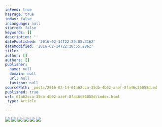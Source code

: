 ```yaml
---
inFeed: true
hasPage: true
inNav: false
inLanguage: null
starred: false
keywords: []
description: ''
datePublished: '2016-02-14T22:29:05.316Z'
dateModified: '2016-02-14T22:28:55.286Z'
title: ''
author: []
authors: []
publisher:
  name: null
  domain: null
  url: null
  favicon: null
sourcePath: _posts/2016-02-14-61a62cca-35db-4b02-aaef-8fa46c56058d.md
published: true
url: 61a62cca-35db-4b02-aaef-8fa46c56058d/index.html
_type: Article

---
```

![](https://the-grid-user-content.s3-us-west-2.amazonaws.com/6078f6fd-c002-4d7e-b996-980d135ff420.jpg)
![](https://the-grid-user-content.s3-us-west-2.amazonaws.com/107e76bd-0b35-411e-8556-bd91e24d289d.jpg)
![](https://the-grid-user-content.s3-us-west-2.amazonaws.com/6fb9fd4d-2ae4-409b-8536-0977dd7b9fb2.jpg)
![](https://the-grid-user-content.s3-us-west-2.amazonaws.com/c42086dc-9556-49f4-be89-dcaeaf96ab51.jpg)
![](https://the-grid-user-content.s3-us-west-2.amazonaws.com/1cb60656-db4a-4771-9b21-611bbc7cca55.jpg)
![](https://the-grid-user-content.s3-us-west-2.amazonaws.com/a9ad6904-03a0-4c35-b11e-8250c1c66b58.jpg)